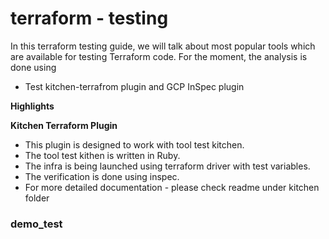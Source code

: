 # terraform - testing

In this terraform testing guide, we will talk about most popular tools which are available for testing Terraform code. For the moment, the analysis is done using
- Test kitchen-terrafrom plugin and GCP InSpec plugin

**Highlights**


**Kitchen Terraform Plugin**
- This plugin is designed to work with tool test kitchen.
- The tool test kithen is written in Ruby.
- The infra is being launched using terraform driver with test variables.
- The verification is done using inspec.
- For more detailed documentation - please check readme under kitchen folder

### demo_test

